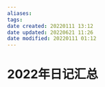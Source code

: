 ```yaml
---
aliases: 
tags: 
date created: 20220111 13:12
date updated: 20220621 11:26
date modified: 20220111 01:12
---
```


# 2022年日记汇总
